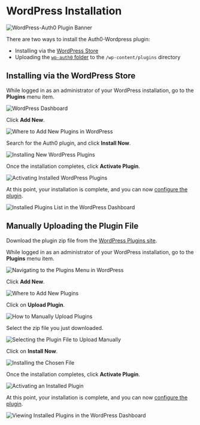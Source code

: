 # WordPress Installation

![WordPress-Auth0 Plugin Banner](/media/articles/cms/wordpress/wordpress-plugin-banner.png)

There are two ways to install the Auth0-Wordpress plugin:

- Installing via the [WordPress Store](#installing-via-the-wordpress-store)
- Uploading the [`wp-auth0` folder](#manually-uploading-the-plugin-file) to the `/wp-content/plugins` directory

## Installing via the WordPress Store

While logged in as an administrator of your WordPress installation, go to the **Plugins** menu item.

![WordPress Dashboard](/media/articles/cms/wordpress/plugins.png)

Click **Add New**.

![Where to Add New Plugins in WordPress](/media/articles/cms/wordpress/add-new.png)

Search for the Auth0 plugin, and click **Install Now**.

![Installing New WordPress Plugins](/media/articles/cms/wordpress/search-and-install.png)

Once the installation completes, click **Activate Plugin**.

![Activating Installed WordPress Plugins](/media/articles/cms/wordpress/activate.png)

At this point, your installation is complete, and you can now [configure the plugin](/cms/wordpress/configuration).

![Installed Plugins List in the WordPress Dashboard](/media/articles/cms/wordpress/installed.png)

## Manually Uploading the Plugin File

Download the plugin zip file from the [WordPress Plugins site](https://wordpress.org/plugins/auth0/).

While logged in as an administrator of your WordPress installation, go to the **Plugins** menu item.

![Navigating to the Plugins Menu in WordPress](/media/articles/cms/wordpress/plugins.png)

Click **Add New**.

![Where to Add New Plugins](/media/articles/cms/wordpress/add-new.png)

Click on **Upload Plugin**.

![How to Manually Upload Plugins](/media/articles/cms/wordpress/upload-and-install.png)

Select the zip file you just downloaded.

![Selecting the Plugin File to Upload Manually](/media/articles/cms/wordpress/select-upload.png)

Click on **Install Now**.

![Installing the Chosen File](/media/articles/cms/wordpress/install-now.png)

Once the installation completes, click **Activate Plugin**.

![Activating an Installed Plugin](/media/articles/cms/wordpress/activate-upload.png)

At this point, your installation is complete, and you can now [configure the plugin](/cms/wordpress/configuration).

![Viewing Installed Plugins in the WordPress Dashboard](/media/articles/cms/wordpress/installed.png)
